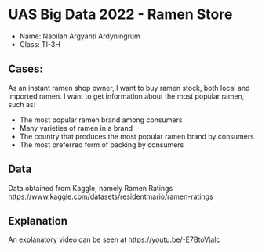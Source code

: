 # UAS Big Data 2022 - Ramen Store
- Name: Nabilah Argyanti Ardyningrum
- Class: TI-3H

## Cases:
As an instant ramen shop owner, I want to buy ramen stock, both local and imported ramen. I want to get information about the most popular ramen, such as:
- The most popular ramen brand among consumers
- Many varieties of ramen in a brand
- The country that produces the most popular ramen brand by consumers
- The most preferred form of packing by consumers

## Data
Data obtained from Kaggle, namely Ramen Ratings
https://www.kaggle.com/datasets/residentmario/ramen-ratings

## Explanation
An explanatory video can be seen at https://youtu.be/-E7BtoVjalc
